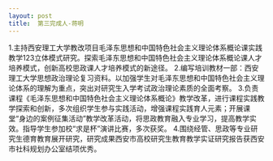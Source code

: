 ```yaml
---
layout: post
title:  第三完成人-蒋明
---
```

1.主持西安理工大学教改项目毛泽东思想和中国特色社会主义理论体系概论课实践教学123立体模式研究。探索毛泽东思想和中国特色社会主义理论体系概论课人才培养模式，创新高校思政课人才培养模式的新途径。
2.编写培训教材一部：西安理工大学思想政治理论复习资料。以加强学生对毛泽东思想和中国特色社会主义理论体系的理解为重点，突出对研究生入学考试政治理论素质的全面考察。 
3.负责课程《毛泽东思想和中国特色社会主义理论体系概论》教学改革，进行课程实践教学探索和创新，多次组织学生参与实践活动，增强课程实践育人元素；开展课堂“身边的案例征集活动”教学改革活动，将思政教育融入专业学习，提高教学实效。指导学生参加校“求是杯”演讲比赛，多次获奖。
4.围绕经管、思政等专业研究生德育教育展开研究，研究成果西安市高校研究生教育教学实证研究报告获西安市社科规划办公室结项优秀。

